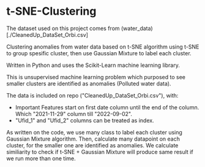 # t-SNE-Clustering

The dataset used on this project comes from (water_data)[./CleanedUp_DataSet_Orbi.csv]

Clustering anomalies from water data based on t-SNE algorithm using t-SNE to group spesific cluster, then use Gaussian Mixture to label each cluster.

Written in Python and uses the Scikit-Learn machine learning library.

This is unsupervised machine learning problem which purposed to see smaller clusters are identified as anomalies (Polluted water data).

The data is included on repo ("CleanedUp_DataSet_Orbi.csv"), with:
- Important Features start on first date column until the end of the column. Which "2021-11-29" column till "2022-09-02".
- "Ufid_1" and "Ufid_2" columns can be treated as index.

As written on the code, we use many class to label each cluster using Gaussian Mixture algorithm. Then, calculate many datapoint on each cluster, for the smaller one are identified as anomalies.
We calculate similiarity to check if t-SNE + Gaussian Mixture will produce same result if we run more than one time.
